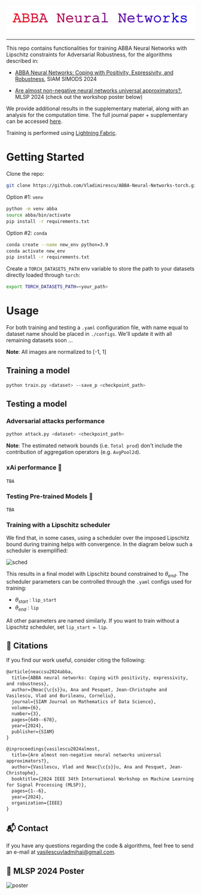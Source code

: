 <p align="center">
  <img src="assets/abba_title.png" alt="abba_title">
</p>

<hr>

This repo contains functionalities for training ABBA Neural Networks with Lipschitz constraints for Adversarial Robustness, for the algorithms described in:


- [ABBA Neural Networks: Coping with Positivity, Expressivity, and Robustness](https://hal.science/hal-04386260/), SIAM SIMODS 2024

- [Are almost non-negative neural networks universal approximators?](https://ieeexplore.ieee.org/stamp/stamp.jsp?arnumber=10734768), MLSP 2024 (check out the workshop poster below)

We provide additional results in the supplementary material, along with an analysis for the computation time. The full journal paper + supplementary can be accessed [here](https://hal.science/hal-04386260v2/file/ABBA_Neural_Networks.pdf).

Training is performed using [Lightning Fabric](https://lightning.ai/docs/fabric/stable/).


# Getting Started

Clone the repo:

```bash
git clone https://github.com/Vladimirescu/ABBA-Neural-Networks-torch.git
```

Option #1: ```venv```

```bash
python -m venv abba
source abba/bin/activate
pip install -r requirements.txt
```

Option #2: ```conda```

```bash
conda create --name new_env python=3.9
conda activate new_env
pip install -r requirements.txt
```

Create a `TORCH_DATASETS_PATH` env variable to store the path to your datasets directly loaded through `torch`:

```bash
export TORCH_DATASETS_PATH=<your_path>
```

# Usage

For both training and testing a `.yaml` configuration file, with name equal to dataset name should be placed in `./configs`. We'll update it with all remaining datasets soon ... 

**Note**: All images are normalized to [-1, 1]

## Training a model

```bash
python train.py <dataset> --save_p <checkpoint_path>
```

## Testing a model

### Adversarial attacks performance

```bash
python attack.py <dataset> <checkpoint_path>
```

**Note**: The estimated network bounds (i.e. `Total prod`) don't include the contribution of aggregation operators (e.g. `AvgPool2d`). 

### xAi performance 🚧 

```TBA```

### Testing Pre-trained Models 🚧 

```TBA```

### Training with a Lipschitz scheduler

We find that, in some cases, using a scheduler over the imposed Lipschitz bound during training helps with convergence. In the diagram below such a scheduler is exemplified:

![sched](assets/lip_sched.png)

This results in a final model with Lipschitz bound constrained to $\theta_{end}$. The scheduler parameters can be controlled through the `.yaml` configs used for training: 

- $\theta_{start}$ : `lip_start`
- $\theta_{end}$ : `lip`

All other parameters are named similarly. If you want to train without a Lipschitz scheduler, set `lip_start = lip`.


## 📓 Citations

If you find our work useful, consider citing the following:

```
@article{neaccsu2024abba,
  title={ABBA neural networks: Coping with positivity, expressivity, and robustness},
  author={Neac{\c{s}}u, Ana and Pesquet, Jean-Christophe and Vasilescu, Vlad and Burileanu, Corneliu},
  journal={SIAM Journal on Mathematics of Data Science},
  volume={6},
  number={3},
  pages={649--678},
  year={2024},
  publisher={SIAM}
}
```

```
@inproceedings{vasilescu2024almost,
  title={Are almost non-negative neural networks universal approximators?},
  author={Vasilescu, Vlad and Neac{\c{s}}u, Ana and Pesquet, Jean-Christophe},
  booktitle={2024 IEEE 34th International Workshop on Machine Learning for Signal Processing (MLSP)},
  pages={1--6},
  year={2024},
  organization={IEEE}
}
```

## 📬 Contact

If you have any questions regarding the code & algorithms, feel free to send an e-mail at [vasilescuvladmihai@gmail.com](mailto:vasilescuvladmihai@gmail.com).

## 📎 MLSP 2024 Poster 
![poster](assets/poster_MLSP.png)